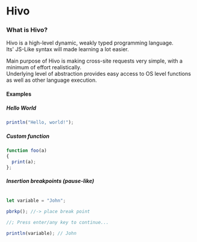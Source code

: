 # Hivo

### What is Hivo?

Hivo is a high-level dynamic, weakly typed programming language.  
Its' JS-Like syntax will made learning a lot easier.  

Main purpose of Hivo is making cross-site requests very simple, with a minimum of effort realistically.  
Underlying level of abstraction provides easy access to OS level functions as well as other language execution.  

#### Examples

##### Hello World

```javascript
println("Hello, world!");
```

##### Custom function

```javascript
function foo(a)
{
  print(a);
};
```

##### Insertion breakpoints (pause-like)

```javascript

let variable = "John";

pbrkp(); //-> place break point 

//; Press enter/any key to continue...

println(variable); // John
```



